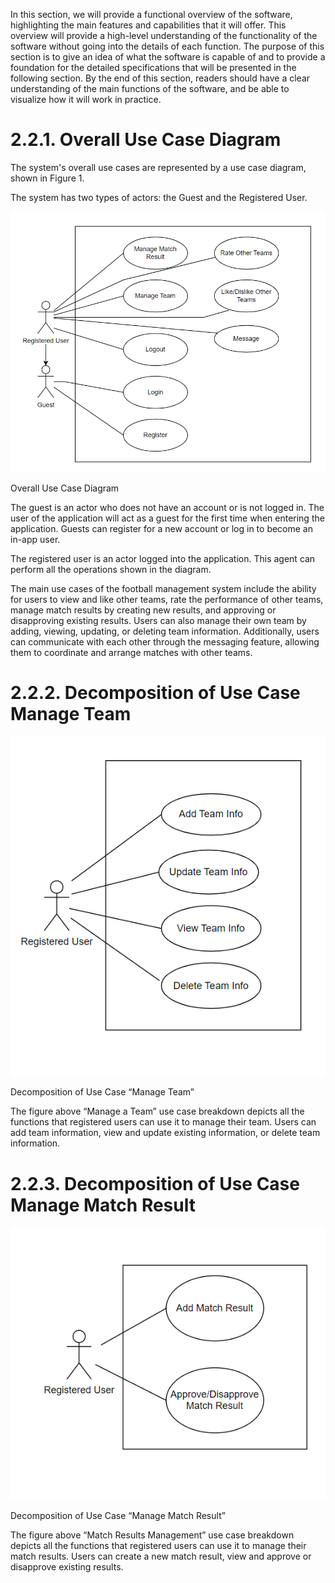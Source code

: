 In this section, we will provide a functional overview of the software, highlighting the main features and capabilities that it will offer. This overview will provide a high-level understanding of the functionality of the software without going into the details of each function. The purpose of this section is to give an idea of what the software is capable of and to provide a foundation for the detailed specifications that will be presented in the following section. By the end of this section, readers should have a clear understanding of the main functions of the software, and be able to visualize how it will work in practice.

# 2.2.1. Overall Use Case Diagram

The system's overall use cases are represented by a use case diagram, shown in Figure 1.

The system has two types of actors: the Guest and the Registered User.

![Overall Use Case Diagram](2.2.1.png)

Overall Use Case Diagram

The guest is an actor who does not have an account or is not logged in. The user of the application will act as a guest for the first time when entering the application. Guests can register for a new account or log in to become an in-app user.

The registered user is an actor logged into the application. This agent can perform all the operations shown in the diagram.

The main use cases of the football management system include the ability for users to view and like other teams, rate the performance of other teams, manage match results by creating new results, and approving or disapproving existing results. Users can also manage their own team by adding, viewing, updating, or deleting team information. Additionally, users can communicate with each other through the messaging feature, allowing them to coordinate and arrange matches with other teams.

# 2.2.2. Decomposition of Use Case Manage Team

![Decomposition of Use Case “Manage Team”](2.2.2.png)

Decomposition of Use Case “Manage Team”

The figure above “Manage a Team” use case breakdown depicts all the functions that registered users can use it to manage their team. Users can add team information, view and update existing information, or delete team information.

# 2.2.3. Decomposition of Use Case Manage Match Result

![Decomposition of Use Case “Manage Match Result”](2.2.3.png)

Decomposition of Use Case “Manage Match Result”

The figure above “Match Results Management” use case breakdown depicts all the functions that registered users can use it to manage their match results. Users can create a new match result, view and approve or disapprove existing results.